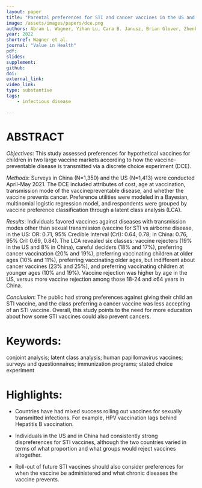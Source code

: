 ```yaml
---
layout: paper
title: "Parental preferences for STI and cancer vaccines in the US and in China"
image: /assets/images/papers/dce.png
authors: Abram L. Wagner, Yihan Lu, Cara B. Janusz, Brian Glover, Zhenke Wu, Lisa A. Prosser
year: 2022
shortref: Wagner et al.
journal: "Value in Health"
pdf: 
slides: 
supplement: 
github: 
doi:  
external_link:  
video_link: 
type: substantive
tags:
    - infectious disease
 
---
```


# ABSTRACT

*Objectives*: This study assessed preferences for hypothetical vaccines for children in two large vaccine markets according to how the vaccine-preventable disease is transmitted via a discrete choice experiment (DCE).

*Methods*: Surveys in China (N=1,350) and the US (N=1,413) were conducted April-May 2021. The DCE included attributes of cost, age at vaccination, transmission mode of the vaccinepreventable disease, and whether the vaccine prevents cancer. Preference utilities were modeled in a Bayesian, multinomial logistic regression model, and respondents were grouped by vaccine preference classification through a latent class analysis (LCA).

*Results*: Individuals favored vaccines against diseases with transmission modes other than sexual transmission (vaccine for STI vs airborne disease, in the US: OR: 0.71, 95% Credible Interval (CrI): 0.64, 0.78; in China: 0.76, 95% CrI: 0.69, 0.84). The LCA revealed six classes: vaccine rejecters (19% in the US and 8% in China), careful deciders (18% and 17%), preferring cancer vaccination (20% and 19%), preferring vaccinating children at older ages (10% and 11%), preferring vaccinating older ages, but indifferent about cancer vaccines (23% and 25%), and preferring vaccinating children at younger ages (10% and 19%). Vaccine rejection was higher by age in the US, versus more vaccine rejection among those 18-24 and ≥64 years in China. 

*Conclusion*: The public had strong preferences against giving their child an STI vaccine, and the class preferring a cancer vaccine was less accepting of an STI vaccine. Overall, this study points to the need for more education about how some STI vaccines could also prevent cancers.


# Keywords: 

conjoint analysis; latent class analysis; human papillomavirus vaccines; surveys and questionnaires; immunization programs; stated choice experiment 

# Highlights:

* Countries have had mixed success rolling out vaccines for sexually transmitted infections. For example, HPV vaccination lags behind Hepatitis B vaccination. 

* Individuals in the US and in China had consistently strong dispreferences for STI vaccines, although the two countries varied in terms of what proportion and what groups would reject vaccines altogether.

* Roll-out of future STI vaccines should also consider preferences for when the vaccine be administered and what chronic diseases the vaccine prevents.
